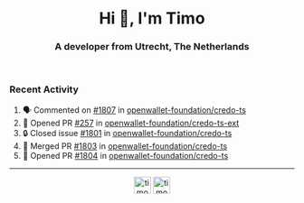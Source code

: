 <h1 align="center">Hi 👋, I'm Timo</h1>
<h3 align="center">A developer from Utrecht, The Netherlands</h3>
<br/>
<!-- https://github.com/rahuldkjain/github-profile-readme-generator --!>

<!--  <p align="left"><img src="https://github-readme-stats.vercel.app/api?username=timoglastra&show_icons=true&count_private=true&" alt="timoglastra" /></p> --!>

<!--
Github language stats
<p align="left"><img src="https://github-readme-stats.vercel.app/api/top-langs/?username=timoglastra&layout=compact" alt="timoglastra" /><p>
-->

<!-- Codestats language stats -->
<!-- <p align="left"><img src="https://codestats-readme.vercel.app/api/top-langs/?username=timoglastra&layout=compact&language_count=12" alt="timoglastra" /><p>    --!>
  
<h3>Recent Activity</h3>

<!--START_SECTION:activity-->
1. 🗣 Commented on [#1807](https://github.com/openwallet-foundation/credo-ts/issues/1807#issuecomment-2023098631) in [openwallet-foundation/credo-ts](https://github.com/openwallet-foundation/credo-ts)
2. 💪 Opened PR [#257](https://github.com/openwallet-foundation/credo-ts-ext/pull/257) in [openwallet-foundation/credo-ts-ext](https://github.com/openwallet-foundation/credo-ts-ext)
3. 🔒 Closed issue [#1801](https://github.com/openwallet-foundation/credo-ts/issues/1801) in [openwallet-foundation/credo-ts](https://github.com/openwallet-foundation/credo-ts)
4. 🎉 Merged PR [#1803](https://github.com/openwallet-foundation/credo-ts/pull/1803) in [openwallet-foundation/credo-ts](https://github.com/openwallet-foundation/credo-ts)
5. 💪 Opened PR [#1804](https://github.com/openwallet-foundation/credo-ts/pull/1804) in [openwallet-foundation/credo-ts](https://github.com/openwallet-foundation/credo-ts)
<!--END_SECTION:activity-->

---

<p align="center">
<a href="https://twitter.com/timoglastra" target="blank"><img align="center" src="https://cdn.jsdelivr.net/npm/simple-icons@3.0.1/icons/twitter.svg" alt="timoglastra" height="30" width="30" /></a>
<a href="https://linkedin.com/in/timoglastra" target="blank"><img align="center" src="https://cdn.jsdelivr.net/npm/simple-icons@3.0.1/icons/linkedin.svg" alt="timoglastra" height="30" width="30" /></a>
</p>



